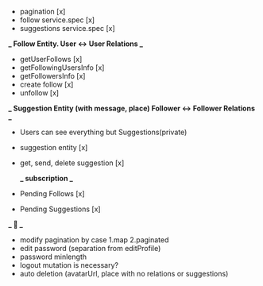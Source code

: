 - pagination [x]
- follow service.spec [x]
- suggestions service.spec [x]

**_ Follow Entity. User <-> User Relations _**

- getUserFollows [x]
- getFollowingUsersInfo [x]
- getFollowersInfo [x]
- create follow [x]
- unfollow [x]

**_ Suggestion Entity (with message, place) Follower <-> Follower Relations _**

- Users can see everything but Suggestions(private)
- suggestion entity [x]
- get, send, delete suggestion [x]

  **_ subscription _**

- Pending Follows [x]
- Pending Suggestions [x]

**_ 🤔 _**

- modify pagination by case 1.map 2.paginated
- edit password (separation from editProfile)
- password minlength
- logout mutation is necessary?
- auto deletion (avatarUrl, place with no relations or suggestions)
